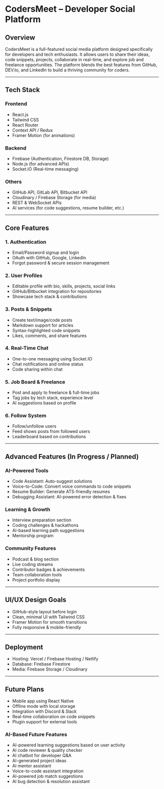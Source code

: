 # CodersMeet – Developer Social Platform

## Overview

CodersMeet is a full-featured social media platform designed specifically for developers and tech enthusiasts. It allows users to share their ideas, code snippets, projects, collaborate in real-time, and explore job and freelance opportunities. The platform blends the best features from GitHub, DEV.to, and LinkedIn to build a thriving community for coders.

---

## Tech Stack

### Frontend

- React.js  
- Tailwind CSS  
- React Router  
- Context API / Redux  
- Framer Motion (for animations)

### Backend

- Firebase (Authentication, Firestore DB, Storage)  
- Node.js (for advanced APIs)  
- Socket.IO (Real-time messaging)

### Others

- GitHub API, GitLab API, Bitbucket API  
- Cloudinary / Firebase Storage (for media)  
- REST & WebSocket APIs  
- AI services (for code suggestions, resume builder, etc.)

---

## Core Features

### 1. Authentication

- Email/Password signup and login  
- OAuth with GitHub, Google, LinkedIn  
- Forgot password & secure session management  

### 2. User Profiles

- Editable profile with bio, skills, projects, social links  
- GitHub/Bitbucket integration for repositories  
- Showcase tech stack & contributions  

### 3. Posts & Snippets

- Create text/image/code posts  
- Markdown support for articles  
- Syntax-highlighted code snippets  
- Likes, comments, and share features  

### 4. Real-Time Chat

- One-to-one messaging using Socket.IO  
- Chat notifications and online status  
- Code sharing within chat  

### 5. Job Board & Freelance

- Post and apply to freelance & full-time jobs  
- Tag jobs by tech stack, experience level  
- AI suggestions based on profile  

### 6. Follow System

- Follow/unfollow users  
- Feed shows posts from followed users  
- Leaderboard based on contributions  

---

## Advanced Features (In Progress / Planned)

### AI-Powered Tools

- Code Assistant: Auto-suggest solutions  
- Voice-to-Code: Convert voice commands to code snippets  
- Resume Builder: Generate ATS-friendly resumes  
- Debugging Assistant: AI-powered error detection & fixes  

### Learning & Growth

- Interview preparation section  
- Coding challenges & hackathons  
- AI-based learning path suggestions  
- Mentorship program  

### Community Features

- Podcast & blog section  
- Live coding streams  
- Contributor badges & achievements  
- Team collaboration tools  
- Project portfolio display  

---

## UI/UX Design Goals

- GitHub-style layout before login  
- Clean, minimal UI with Tailwind CSS  
- Framer Motion for smooth transitions  
- Fully responsive & mobile-friendly  

---

## Deployment

- Hosting: Vercel / Firebase Hosting / Netlify  
- Database: Firebase Firestore  
- Media: Firebase Storage / Cloudinary  

---

## Future Plans

- Mobile app using React Native  
- Offline mode with local storage  
- Integration with Discord & Slack  
- Real-time collaboration on code snippets  
- Plugin support for external tools  

### AI-Based Future Features

- AI-powered learning suggestions based on user activity  
- AI code reviewer & quality checker  
- AI chatbot for developer Q&A  
- AI-generated project ideas  
- AI mentor assistant  
- Voice-to-code assistant integration  
- AI-powered job match suggestions  
- AI bug detection & resolution assistant  
#
